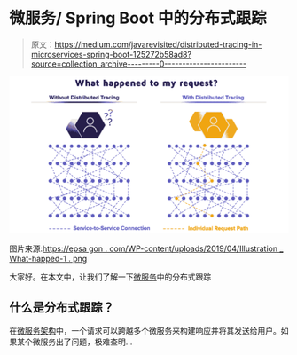 # 微服务/ Spring Boot 中的分布式跟踪

> 原文：<https://medium.com/javarevisited/distributed-tracing-in-microservices-spring-boot-125272b58ad8?source=collection_archive---------0----------------------->

![](img/ab5132150735621285d122c4ef52cad0.png)

图片来源:[https://epsa gon . com/WP-content/uploads/2019/04/Illustration _ What-happed-1 . png](https://epsagon.com/wp-content/uploads/2019/04/Illustration_What-happend-1.png)

大家好。在本文中，让我们了解一下[微服务](/javarevisited/10-best-java-microservices-courses-with-spring-boot-and-spring-cloud-6d04556bdfed)中的分布式跟踪

## 什么是分布式跟踪？

在[微服务架构](/javarevisited/8-best-online-courses-to-learn-service-oriented-soa-and-microservices-architecture-94c01d6b94e6)中，一个请求可以跨越多个微服务来构建响应并将其发送给用户。如果某个微服务出了问题，极难查明…